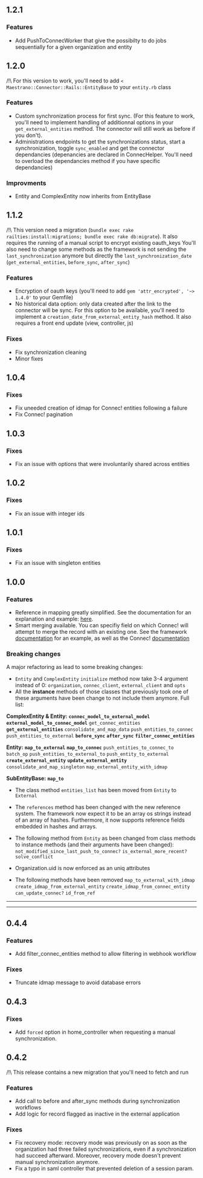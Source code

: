 ## 1.2.1

### Features
* Add PushToConnecWorker that give the possibilty to do jobs sequentially for a given organization and entity

## 1.2.0
/!\ For this version to work, you'll need to add `< Maestrano::Connector::Rails::EntityBase` to your `entity.rb` class

### Features
* Custom synchronization process for first sync. (For this feature to work, you'll need to implement handling of additionnal options in your `get_external_entities` method. The connector will still work as before if you don't).
* Administrations endpoints to get the synchronizations status, start a synchronization, toggle `sync_enabled` and get the connector dependancies (depenancies are declared in ConnecHelper. You'll need to overload the dependancies method if you have specific dependancies)

### Improvments
* Entity and ComplexEntity now inherits from EntityBase

## 1.1.2
/!\ This version need a migration (`bundle exec rake railties:install:migrations; bundle exec rake db:migrate`). It also requires the running of a manual script to encrypt existing oauth_keys
You'll also need to change some methods as the framework is not sending the `last_synchronization` anymore but directly the `last_synchronization_date` (`get_external_entities`, `before_sync`, `after_sync`)

### Features
* Encryption of oauth keys (you'll need to add `gem 'attr_encrypted', '~> 1.4.0'` to your Gemfile)
* No historical data option: only data created after the link to the connector will be sync. For this option to be available, you'll need to implement a `creation_date_from_external_entity_hash` method. It also requires a front end update (view, controller, js)

### Fixes
* Fix synchronization cleaning
* Minor fixes

## 1.0.4

### Fixes
* Fix uneeded creation of idmap for Connec! entities following a failure
* Fix Connec! pagination

## 1.0.3

### Fixes
* Fix an issue with options that were involuntarily shared across entities

## 1.0.2

### Fixes
* Fix an issue with integer ids

## 1.0.1

### Fixes
* Fix an issue with singleton entities

## 1.0.0

### Features
* Reference in mapping greatly simplified. See the documentation for an explanation and example: [here](https://maestrano.atlassian.net/wiki/display/DEV/Mapping+and+synchronization#Mappingandsynchronization-References).
* Smart merging available. You can specifiy field on which Connec! will attempt to merge the record with an existing one. See the framework [documentation](https://maestrano.atlassian.net/wiki/display/DEV/Examples#Examples-Smartmerging) for an example, as well as the Connec! [documentation](http://maestrano.github.io/connec/#api-|-save-data-resource-creation-post)

### Breaking changes
A major refactoring as lead to some breaking changes:
* `Entity` and `ComplexEntity` `initialize` method now take 3-4 argument instead of 0: `organization`, `connec_client`, `external_client` and `opts`
* All the **instance** methods of those classes that previously took one of these arguments have been change to not include them anymore. Full list:

**ComplexEntity & Entity:**
**`connec_model_to_external_model`**
**`external_model_to_connec_model`**
`get_connec_entities`
**`get_external_entities`**
`consolidate_and_map_data`
`push_entities_to_connec`
`push_entities_to_external`
**`before_sync`**
**`after_sync`**
**`filter_connec_entities`**


**Entity:**
**`map_to_external`**
**`map_to_connec`**
`push_entities_to_connec_to`
`batch_op`
`push_entities_to_external_to`
`push_entity_to_external`
**`create_external_entity`**
**`update_external_entity`**
`consolidate_and_map_singleton`
`map_external_entity_with_idmap`

**SubEntityBase:**
**`map_to`**

* The class method `entities_list` has been moved from `Entity` to `External`
* The `references` method has been changed with the new reference system. The framework now expect it to be an array os strings instead of an array of hashes. Furthermore, it now supports reference fields embedded in hashes and arrays.
* The following method from `Entity` as been changed from class methods to instance methods (and their arguments have been changed):
`not_modified_since_last_push_to_connec?`
`is_external_more_recent?`
`solve_conflict`
* Organization.uid is now enforced as an uniq attributes

* The following methods have been removed
`map_to_external_with_idmap`
`create_idmap_from_external_entity`
`create_idmap_from_connec_entity`
`can_update_connec?`
`id_from_ref`


- - - -
- - - -

## 0.4.4

### Features
* Add filter_connec_entities method to allow filtering in webhook workflow

### Fixes
* Truncate idmap message to avoid database errors

## 0.4.3

### Fixes
* Add `forced` option in home_controller when requesting a manual synchronization.


## 0.4.2
/!\ This release contains a new migration that you'll need to fetch and run

### Features
* Add call to before and after_sync methods during synchronization workflows
* Add logic for record flagged as inactive in the external application

### Fixes
* Fix recovery mode: recovery mode was previously on as soon as the organization had three failed synchronizations, even if a synchronization had succeed afterward. Moreover, recovery mode doesn't prevent manual synchronization anymore.
* Fix a typo in saml controller that prevented deletion of a session param.
